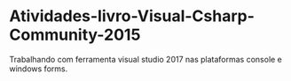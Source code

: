 # Atividades-livro-Visual-Csharp-Community-2015
Trabalhando com ferramenta visual studio 2017 nas plataformas console e windows forms.
